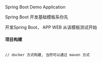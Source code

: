 Spring Boot Demo Application

Spring Boot 开发基础模板系你先

开发Spring Boot， APP WEB 从该模板测试开始

#### 项目构建
```shell

// docker 方式构建, 当然可以通过 maven 方式


```
